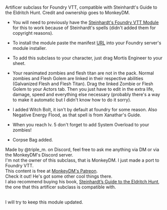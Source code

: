 Artificer subclass for Foundry VTT, compatible with Steinhardt's Guide to the Eldritch Hunt. Credit and ownership goes to MonkeyDM.

- You will need to previously have the <a href="https://monkeydm.shop/products/steinhardts-guide-vtt" target="_blank">Steinhardt's Foundry VTT Module</a> for this to work because of Steinhardt's spells (didn't added them for copyright reasons).

- To install the module paste the manifest <a href="https://raw.githubusercontent.com/marioo217/artificer-mortis-engineer/main/module.json" target="_blank">URL</a> into your Foundry server's module installer.
  
- To add this subclass to your character, just drag Mortis Engineer to your sheet.

- Your reanimated zombies and flesh titan are not in the pack. Normal zombies and Flesh Golem are linked in their respective abilities (Galvanized Flesh and Flesh Titan).
  Drag the linked Zombie or Flesh Golem to your Actors tab.
  Then you just have to edit in the extra life, damage, speed and everything else necessary (probably there's a way to make it automatic but I didn't know how to do it sorry).

- I added Witch Bolt, it isn't by default at foundry for some reason. Also Negative Energy Flood, as that spell is from Xanathar's Guide.

- When you reach lv. 5 don't forget to add System Overload to your zombies!

- Corpse Bag added.



Made by @triple_m. on Discord, feel free to ask me anything via DM or via the MonkeyDM's Discord server.<br/>
I'm not the owner of this subclass, that is MonkeyDM. I just made a port to Foundry VTT.<br/>
This content is free at <a href="https://www.patreon.com/monkeydm" target="_blank">MonkeyDM's Patreon</a>. <br/>
Check it out! He's got some other cool things there.<br/>
I also recommend buying his book, <a href="https://monkeydm.shop/collections/steinhardts-guide-to-the-eldritch-hunt-all" target="_blank">Steinhardt’s Guide to the Eldritch Hunt</a>, the one that this artificer subclass is compatible with.<br/><br/>

I will try to keep this module updated.

